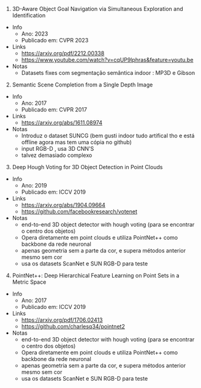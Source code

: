 1. 3D-Aware Object Goal Navigation via Simultaneous Exploration and Identification
* Info
    * Ano: 2023
    * Publicado em: CVPR 2023 
* Links
    * https://arxiv.org/pdf/2212.00338
    * https://www.youtube.com/watch?v=cqUP9lphras&feature=youtu.be
* Notas
    * Datasets fixes com segmentação semântica indoor : MP3D e Gibson

2. Semantic Scene Completion from a Single Depth Image
* Info
    * Ano: 2017
    * Publicado em: CVPR 2017
* Links
    * https://arxiv.org/abs/1611.08974
* Notas
    * Introduz o dataset SUNCG (bem gusti indoor tudo artifical tho e está offline agora mas tem uma cópia no github)
    * input RGB-D , usa 3D CNN'S
    * talvez demasiado complexo

3. Deep Hough Voting for 3D Object Detection in Point Clouds
* Info
    * Ano: 2019
    * Publicado em: ICCV 2019
* Links
    * https://arxiv.org/abs/1904.09664
    * https://github.com/facebookresearch/votenet
* Notas
    * end-to-end 3D object detector with hough voting (para se encontrar o centro dos objetos)
    * Opera diretamente em point clouds e utiliza PointNet++ como backbone da rede neuronal
    * apenas geometria sem a parte da cor, e supera métodos anterior mesmo sem cor
    * usa os datasets ScanNet e SUN RGB-D para teste 

4. PointNet++: Deep Hierarchical Feature Learning on Point Sets in a Metric Space
* Info
    * Ano: 2017
    * Publicado em: ICCV 2019
* Links
    * https://arxiv.org/pdf/1706.02413
    * https://github.com/charlesq34/pointnet2
* Notas
    * end-to-end 3D object detector with hough voting (para se encontrar o centro dos objetos)
    * Opera diretamente em point clouds e utiliza PointNet++ como backbone da rede neuronal
    * apenas geometria sem a parte da cor, e supera métodos anterior mesmo sem cor
    * usa os datasets ScanNet e SUN RGB-D para teste 